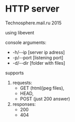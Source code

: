 # HTTP server 

Technosphere.mail.ru 2015

using libevent

console arguments:
  + -h/--ip   [server ip adress]
  + -p/--port [listening port]
  + -d/--dir  [folder with files]

supports

 1. requests:
    +  GET (html/jpeg files),
    +  HEAD,
    +  POST (just 200 answer)
 2. responses:
    +  200
    +  404
  
